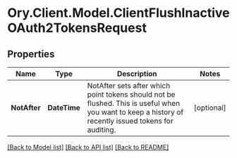 # Ory.Client.Model.ClientFlushInactiveOAuth2TokensRequest

## Properties

Name | Type | Description | Notes
------------ | ------------- | ------------- | -------------
**NotAfter** | **DateTime** | NotAfter sets after which point tokens should not be flushed. This is useful when you want to keep a history of recently issued tokens for auditing. | [optional] 

[[Back to Model list]](../README.md#documentation-for-models) [[Back to API list]](../README.md#documentation-for-api-endpoints) [[Back to README]](../README.md)

